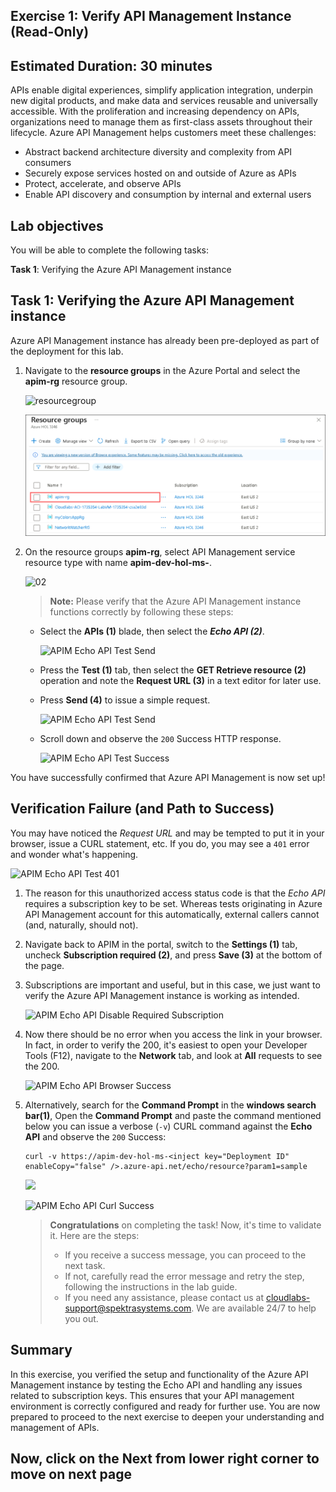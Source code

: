 ## Exercise 1: Verify API Management Instance (Read-Only)

## Estimated Duration: 30 minutes

APIs enable digital experiences, simplify application integration, underpin new digital products, and make data and services reusable and universally accessible. With the proliferation and increasing dependency on APIs, organizations need to manage them as first-class assets throughout their lifecycle.
Azure API Management helps customers meet these challenges:

- Abstract backend architecture diversity and complexity from API consumers
- Securely expose services hosted on and outside of Azure as APIs
- Protect, accelerate, and observe APIs
- Enable API discovery and consumption by internal and external users

## Lab objectives

You will be able to complete the following tasks:

**Task 1**: Verifying the Azure API Management instance

## Task 1: Verifying the Azure API Management instance

Azure API Management instance has already been pre-deployed as part of the deployment for this lab.

1) Navigate to the **resource groups** in the Azure Portal and select the **apim-rg** resource group.

   ![resourcegroup](media/rg.png)

   ![01](media/P2-T1-S1.1.png)

3) On the resource groups **apim-rg**, select API Management service resource type with name **apim-dev-hol-ms-<inject key="Deployment ID" enableCopy="false" />**. 
   
   ![02](media/02.png)

   > **Note:** Please verify that the Azure API Management instance functions correctly by following these steps:

      - Select the **APIs (1)** blade, then select the ***Echo API (2)***.

           ![APIM Echo API Test Send](media/mapi30.png)

      - Press the **Test (1)** tab, then select the **GET Retrieve resource (2)** operation and note the **Request URL (3)** in a text editor for later use.
     
      - Press **Send (4)** to issue a simple request.  

           ![APIM Echo API Test Send](media/03.png)

      - Scroll down and observe the `200` Success HTTP response.  

           ![APIM Echo API Test Success](media/04.png)

You have successfully confirmed that Azure API Management is now set up!

## Verification Failure (and Path to Success)

You may have noticed the *Request URL* and may be tempted to put it in your browser, issue a CURL statement, etc. If you do, you may see a `401` error and wonder what's happening.

   ![APIM Echo API Test 401](media/05.png)

1. The reason for this unauthorized access status code is that the *Echo API* requires a subscription key to be set. Whereas tests originating in Azure API Management account for this automatically, external callers cannot (and, naturally, should not).

1. Navigate back to APIM in the portal, switch to the **Settings (1)** tab, uncheck **Subscription required (2)**, and press **Save (3)** at the bottom of the page.

1. Subscriptions are important and useful, but in this case, we just want to verify the Azure API Management instance is working as intended.

   ![APIM Echo API Disable Required Subscription](media/06.png)

1. Now there should be no error when you access the link in your browser. In fact, in order to verify the 200, it's easiest to open your Developer Tools (F12), navigate to the **Network** tab, and look at **All** requests to see the 200.

   ![APIM Echo API Browser Success](media/07.png)

1. Alternatively, search for the **Command Prompt** in the **windows search bar(1)**, Open the **Command Prompt** and paste the command mentioned below you can issue a verbose (`-v`) CURL command against the **Echo API** and observe the `200` Success:

   ```
   curl -v https://apim-dev-hol-ms-<inject key="Deployment ID" enableCopy="false" />.azure-api.net/echo/resource?param1=sample
   ```

   ![](./media/commandpro.png)
     
   ![APIM Echo API Curl Success](../../assets/images/apim-echo-api-test-6.png)

   > **Congratulations** on completing the task! Now, it's time to validate it. Here are the steps:
   > - If you receive a success message, you can proceed to the next task.
   > - If not, carefully read the error message and retry the step, following the instructions in the lab guide. 
   > - If you need any assistance, please contact us at cloudlabs-support@spektrasystems.com. We are available 24/7 to help you out.

      <validation step="a68aef90-9b22-4d42-98cb-9ea25d35a217" />

## Summary

In this exercise, you verified the setup and functionality of the Azure API Management instance by testing the Echo API and handling any issues related to subscription keys. This ensures that your API management environment is correctly configured and ready for further use. You are now prepared to proceed to the next exercise to deepen your understanding and management of APIs.

## Now, click on the Next from lower right corner to move on next page
